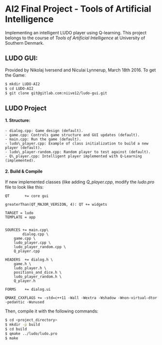 # AI2 Final Project - Tools of Artificial Intelligence

Implementing an intelligent LUDO player using Q-learning. This project belongs to the course of _Tools of Artificial Intelligence_ at University of Southern Denmark.

## LUDO GUI:

Provided by Nikolaj Iversend and Niculai Lynnerup, March 18th 2016. To get the Game:

```sh
$ mkdir LUDO-AI2
$ cd LUDO-AI2
$ git clone git@gitlab.com:niive12/ludo-gui.git
```

## LUDO Project

#### 1. Structure:

	- dialog.cpp: Game design (default).
	- game.cpp: Controls game structure and GUI updates (default).
	- main.cpp: Run the game (default).
	- ludo\_player.cpp: Example of class initialization to build a new player (default).
	- ludo\_player-random.cpp: Random player to test against (default).
	- Q\_player.cpp: Intelligent player implemented with Q-Learning (implemented). 

#### 2. Build & Compile

If new implemented classes (like adding _Q\_player.cpp_, modify the _ludo.pro_ file to look like this:

```
QT       += core gui

greaterThan(QT_MAJOR_VERSION, 4): QT += widgets

TARGET = ludo
TEMPLATE = app


SOURCES += main.cpp\
        dialog.cpp \
    game.cpp \
    ludo_player.cpp \
    ludo_player_random.cpp \
    Q_player.cpp

HEADERS  += dialog.h \
    game.h \
    ludo_player.h \
    positions_and_dice.h \
    ludo_player_random.h \
    Q_player.h

FORMS    += dialog.ui

QMAKE_CXXFLAGS += -std=c++11 -Wall -Wextra -Wshadow -Wnon-virtual-dtor -pedantic -Wunused
```

Then, compile it with the following commands:

```sh
$ cd <project_directory>
$ mkdir -p build
$ cd build
$ qmake ../ludo/ludo.pro
$ make 
```
